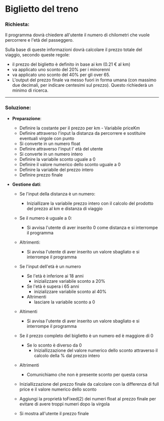 # Biglietto del treno

### Richiesta:

Il programma dovrà chiedere all'utente il numero di chilometri che vuole percorrere e l'età del passeggero.

Sulla base di queste informazioni dovrà calcolare il prezzo totale del viaggio, secondo queste regole:

 - il prezzo del biglietto è definito in base ai km (0.21 € al km)
 - va applicato uno sconto del 20% per i minorenni
 - va applicato uno sconto del 40% per gli over 65.
 - L'output del prezzo finale va messo fuori in forma umana (con massimo due decimali, per indicare centesimi sul prezzo). Questo richiederà un minimo di ricerca.

 --- 

 ### Soluzione:

  - **Preparazione**: 

    - Definire la costante per il prezzo per km - Variabile priceKm
    - Definire attraverso l'input la distanza da percorrere e sostituire eventuali virgole con punto
    - Si converte in un numero float
    - Definire attraverso l'input l' età del utente
    - Si converte in un numero intero 
    - Definire la variabile sconto uguale a 0 
    - Definire il valore numerico dello sconto uguale a 0 
    - Definire la variabile del prezzo intero
    - Definire prezzo finale




  - **Gestione dati**: 

     - Se l'input della distanza è un numero: 
        - Iniziallizare la variabile prezzo intero con il calcolo del prodotto del prezzo al km e distanza di viaggio
    - Se il numero è uguale a 0:
        - Si avvisa l'utente di aver inserito 0 come distanza e si interrompe il programma 
    - Altrimenti: 
        - Si avvisa l'utente di aver inserito un valore sbagliato e si interrompe il programma 


    - Se l'input dell'età è un numero 
        - Se l'età è inferiore ai 18 anni 
            - inizializzare variabile sconto a 20%  
        - Se l'età è supera i 65 anni 
            - inizializzare variabile sconto al 40% 
        - Altrimenti 
            - lasciare la variabile sconto a 0
    - Altimenti
         - Si avvisa l'utente di aver inserito un valore sbagliato e si interrompe il programma



    - Se il prezzo completo del biglietto è un numero ed è maggiore di 0
      - Se lo sconto è diverso da 0 
        - Iniziallizzazione del valore numerico dello sconto attraverso il calcolo della % dal prezzo intero
     - Altrimenti 
       - Comunichiamo che non è presente sconto per questa corsa

    - Iniziallizzazione del prezzo finale da calcolare con la differenza di full price e il valore numerico dello sconto 
    - Aggiungi la proprietà toFixed(2) dei numeri float al prezzo finale per evitare di avere troppi numeri dopo la virgola
    - Si mostra all'utente il prezzo finale